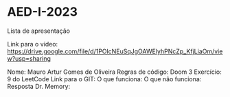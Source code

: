# AED-I-2023

Lista de apresentação

Link para o vídeo: https://drive.google.com/file/d/1POlcNEuSqJgOAWElyhPNcZp_KfjLiaOm/view?usp=sharing

Nome: Mauro Artur Gomes de Oliveira
Regras de código: Doom 3
Exercício: 9 do LeetCode
Link para o GIT: 
O que funciona:
O que não funciona:
Resposta Dr. Memory:
